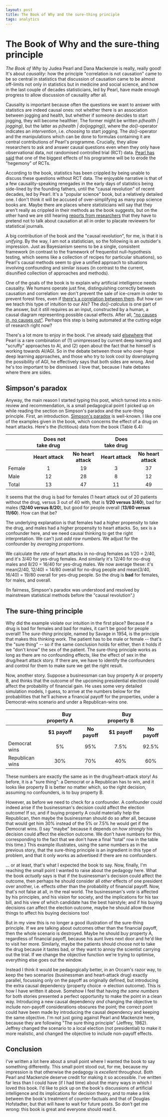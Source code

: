 ```yaml
---
layout: post
title: The Book of Why and the sure-thing principle
tags: analytics
---
```


The Book of Why and the sure-thing principle
========

*The Book of Why* by Judea Pearl and Dana Mackenzie is really, really good! It's about *causality*: how the principle "correlation is not causation" came to be so central in statistics that discussion of causation came to be almost off-limits not only in statistics but in medicine and social science, and how in the last couple of decades statisticians, led by Pearl, have made enough progress to allow discussion of causality after all. 

Causality is important because often the questions we want to answer with statistics are indeed causal ones: not whether there is an association between jogging and health, but whether if someone decides to start jogging, they will become healthier. The former might be written *p(health \| jogging)*, but the latter as *p(health \| do(jogging))*, where the *do()*-operator indicates an *intervention*, i.e. *choosing* to start jogging. The *do()*-operator and the manipulations which can be done to formulas containing it are central contributions of Pearl's programme. Crucially, they allow researchers to ask and answer causal questions even when they only have observational data, not randomised controlled trial (RCT) data. [Pearl has said](https://twitter.com/yudapearl/status/1012512462770298880) that one of the biggest effects of his programme will be to erode the "hegemony" of RCTs.

According to the book, statistics has been crippled by being unable to discuss these questions without RCT data. The enjoyable narrative is that of a few causality-speaking renegades in the early days of statistics being side-lined by the founding fathers, until the "causal revolution" of recent decades, led by Pearl. It's a "popular science" book, but a relatively detailed one. I don't think it will be accused of over-simplifying as many pop science books are. Maybe there are places where statisticians will say that they aren't really as crippled in their methods as the book suggests, but on the other hand we are still hearing [reports from researchers](https://twitter.com/yudapearl/status/1018564041373933568) that they have to pretend not to talk about causation at all in order to placate reviewers for statistical journals.

A big contribution of the book and the "causal revolution", for me, is that it is *unifying*. By the way, I am not a statistician, so the following is an outsider's impression. Just as Bayesianism seems to be a single, consistent framework (in contrast to the framework of frequentist null-hypothesis testing, which seems like a collection of recipes for particular situations), so Pearl's causal methods seem to give a unified approach to situations involving confounding and similar issues (in contrast to the current, disunified collection of approaches and methods).

One of the goals of the book is to explain why artificial intelligence needs causality. We humans operate just fine, distinguishing correctly between causation and correlation: we don't prevent the sale of ice-cream in order to prevent forest fires, even if [there's a correlation between them](https://www.goodreads.com/quotes/693894-most-of-you-will-have-heard-the-maxim-correlation-does). But how can we teach this type of intuition to our AIs? The *do()-calculus* is one part of the answer, but it still requires as an input, constructed by a human, a causal diagram representing possible causal effects. After all, ["no causes in, no causes out"](https://twitter.com/yudapearl/status/1015343363468357633). Perhaps this step is being automated at the cutting edge of research right now?

There's a lot more to enjoy in the book. I've already said [elsewhere](https://twitter.com/bleepbeepbzzz/status/1017871404216266752) that Pearl is a rare combination of (1) unimpressed by current deep learning and "scruffy" approaches to AI, and (2) open about the fact that he himself is working towards AI/AGI. So in the debate between those who over-hype deep learning approaches, and those who try to look cool by downplaying the possibility of AGI, he effectively says that both sides are wrong. And he's too important to be dismissed. I love that, because I hate debates where there are sides.



Simpson's paradox
-----------------

Anyway, the main reason I started typing this post, which turned into a mini-review and recommendation, is a small pedagogical point I picked up on while reading the section on Simpson's paradox and the sure-thing principle. First, an introduction. [Simpson's paradox](https://en.wikipedia.org/wiki/Simpson%27s_paradox) is well-known. I like one of the examples given in the book, which concerns the effect of a drug on heart attacks. Here's the (fictitious) data from the book (Table 6.4):

|     | &nbsp;&nbsp;&nbsp;&nbsp;&nbsp;&nbsp;&nbsp;&nbsp;&nbsp;Does not take drug |                     | &nbsp;&nbsp;&nbsp;&nbsp;&nbsp;&nbsp;&nbsp;&nbsp;Does take drug   |                     |
| --- |:------------------:|:-------------------:|:----------------:|:-------------------:|
|     | **Heart attack**   | **No heart attack** | **Heart attack** | **No heart attack** |
| Female        | 1   | 19 | 3  | 37 |
| Male          | 12  | 28 | 8  | 12 |
| Total         | 13  | 47 | 11 | 49 |

It seems that the drug is bad for females (1 heart attack out of 20 patients without the drug, versus 3 out of 40 with, that is **1/20 versus 3/40**), bad for males (**12/40 versus 8/20**), but good for people overall (**13/60 versus 11/60**). How can that be?

The underlying explanation is that females had a higher propensity to take the drug, and males had a higher propensity to heart attacks. So, sex is a confounder here, and we need causal thinking to get the right interpretation. We can't just *add raw numbers*. We adjust for the confounder by *averaging proportions*.

We calculate the *rate* of heart attacks in no-drug females as 1/20 = 2/40, and it's 3/40 for yes-drug females. And similarly it's 12/40 for no-drug males and 8/20 = 16/40 for yes-drug males. We now average these: it's mean(2/40, 12/40) = 14/80 overall for no-drug people and mean(3/40, 16/40) = 19/80 overall for yes-drug people. So the drug is  **bad** for females, for males, and overall.

(In fairness, Simpson's paradox was understood and resolved by mainstream statistical methods before the "causal revolution".)



The sure-thing principle
------------------------

Why did the example violate our intuition in the first place? Because if a drug is bad for females and bad for males, it can't be good for people overall! The *sure-thing* principle, named by Savage in 1954, is the principle that makes this thinking work. The patient has to be male or female -- that's the "sure thing" -- so if the same conclusion holds for either, then it holds if we "don't know" the sex of the patient. The sure-thing principle works as long as there are no confounding effects, like the effect of sex in the drug/heart attack story. If there are, we have to identify the confounders and control for them to make sure we get the right result.

Now, another story. Suppose a businessman can buy property A or property B, and thinks that the outcome of the upcoming presidential election could affect the probability of financial gain. He uses some very detailed simulation models, I guess, to arrive at the numbers below for the probabilities that he'll achieve a financial payoff for the properties, under a Democrat-wins scenario and under a Republican-wins one.

|     | &nbsp;&nbsp;&nbsp;&nbsp;&nbsp;&nbsp;&nbsp;&nbsp;&nbsp; Buy property A      |                      | &nbsp;&nbsp;&nbsp;&nbsp;&nbsp;&nbsp;&nbsp;&nbsp; Buy property B     |                     |
| --- |:-------------------:|:--------------------:|:------------------:|:-------------------:|
|     | **$1 payoff**       | **No payoff**        | **$1 payoff**      | **No payoff** |
| Democrat wins             | 5%  | 95% | 7.5% | 92.5% |
| Republican wins           | 30% | 70% | 40%  | 60%   |

These numbers are exactly the same as in the drug/heart-attack story! As before, it is a "sure thing": a Democrat or a Republican has to win, and it looks like property B is better no matter which, so the right decision, assuming no confounders, is to buy property B. 

However, as before we need to check for a confounder. A confounder could indeed arise if the businessman's decision could affect the election outcome! If so, and if buying property A could materially help the Republican, then maybe the businessman should do so after all, because that would get him 30% instead of the 5% or 7.5% he would get if the Democrat wins. (I say "maybe" because it depends on *how strongly* his decision could affect the election outcome. We don't have numbers for this, corresponding to the fact that we don't have a final "total" row in the table this time.) This example illustrates, using the same numbers as in the previous story, that the sure-thing principle is an ingredient in this type of problem, and that it only works as advertised if there are no confounders.

... or at least, that's what I expected the book to say. Now, finally, I'm reaching the small point I wanted to raise about the pedagogy here. What the book *actually* says is that if the businessman's decision could affect the outcome, then perhaps he should consider all *other* effects of one president over another, i.e. effects other than the probability of financial payoff. Now, that's not false at all, in the real world. The businessman's *vote* is affected by his principles, and his vision for society, and the implications for his tax bill, and his view of which candidate has the best hairstyle; and if his buying decisions can affect the election outcome, maybe he should allow those things to affect his buying decisions too! 

But in my view this is no longer a good illustration of the sure-thing principle. If we are talking about outcomes other than the financial payoff, then the whole scenario is destroyed. Maybe he should buy property A, regardless of financial payoff, because his aunt lives next door and he'd like to visit her more. Similarly, maybe the patients should choose not to take the drug because it tastes bad, or they want to annoy the scientist carrying out the trial. If we change the objective function we're trying to optimise, everything else goes out the window. 

Instead I think it would be pedagogically better, in an Occam's razor way, to keep the two scenarios (businessman and heart-attack drug) exactly parallel, focussing only on the payoff as originally defined, but introducing the extra causal dependency (property choice -> election outcome). This is how I have written it above. Somehow I feel that having *the same numbers* for both stories presented a perfect opportunity to make the point in a clean way. Introducing a new causal dependency *and* changing the objective to include non-payoff considerations obscures the point; the correct point could have been made by introducing the causal dependency and keeping the same objective. I'm not just going against Pearl and Mackenzie here, because they are following "The sure thing principle" (Jeffrey, 1982). Jeffrey changed the scenario to a local election (not presidential) to make it more realistic, and changed the objective to include non-payoff effects.


Conclusion
----------

I've written a lot here about a small point where I wanted the book to say something differently. This small point stood out, for me, because my impression is that otherwise the pedagogy is *excellent* throughout. Both Pearl and Mackenzie deserve credit for making it so accessible. I've written far less than I could have (if I had time) about the many ways in which I loved this book. I'd like to pick up on the book's discussions of artificial intelligence and its implications for decision theory, and to make a link between the book's treatment of counter-factuals and that of Douglas Hofstadter, but that will have to wait for future posts. So don't get me wrong: this book is great and everyone should read it. 
